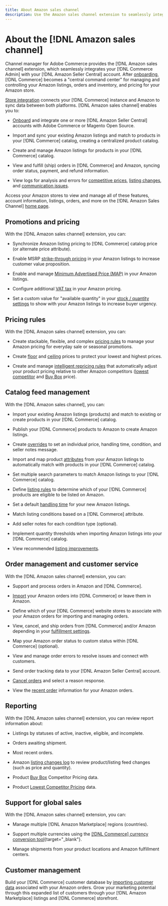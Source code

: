 ```yaml
---
title: About Amazon sales channel
description: Use the Amazon sales channel extension to seamlessly integrate Adobe Commerce or Magento Open Source with your Amazon Seller Central account.
---
```


# About the [!DNL Amazon sales channel]

Channel manager for Adobe Commerce provides the [!DNL Amazon sales channel] extension, which seamlessly integrates your [!DNL Commerce Admin] with your [!DNL Amazon Seller Central] account. After [onboarding](./amazon-onboarding-home.md), [!DNL Commerce] becomes a "central command center" for managing and controlling your Amazon listings, orders and inventory, and pricing for your Amazon store.

[Store integration](./store-integration.md) connects your [!DNL Commerce] instance and Amazon to sync data between both platforms. [!DNL Amazon sales channel] enables you to:

- [Onboard](./amazon-onboarding-home.md) and integrate one or more [!DNL Amazon Seller Central] accounts with Adobe Commerce or Magento Open Source.

- Import and sync your existing Amazon listings and match to products in your [!DNL Commerce] catalog, creating a centralized product catalog.

- Create and manage Amazon listings for products in your [!DNL Commerce] catalog.

- View and fulfill (ship) orders in [!DNL Commerce] and Amazon, syncing order status, payment, and refund information.

- View logs for analysis and errors for [competitive prices](./competitive-price-analysis.md), [listing changes](./listing-changes-log.md), and [communication issues](./communication-errors-log.md).

Access your Amazon stores to view and manage all of these features, account information, listings, orders, and more on the [!DNL Amazon Sales Channel] [home page](./amazon-sales-channel-home.md).

## Promotions and pricing

With the [!DNL Amazon sales channel] extension, you can:

- Synchronize Amazon listing pricing to [!DNL Commerce] catalog price (or alternate price attribute).

- Enable MSRP [strike-through pricing](./listing-price.md#configure-listing-price-settings) in your Amazon listings to increase customer value proposition.

- Enable and manage [Minimum Advertised Price (MAP)](./listing-price.md#configure-listing-price-settings) in your Amazon listings.

- Configure additional [VAT tax](./listing-price.md#configure-listing-price-settings) in your Amazon pricing.

- Set a custom value for "available quantity" in your [stock / quantity settings](./stock-quantity.md#configure-stock--quantity-settings) to show with your Amazon listings to increase buyer urgency.

## Pricing rules

With the [!DNL Amazon sales channel] extension, you can:

- Create stackable, flexible, and complex [pricing rules](./pricing-products.md) to manage your Amazon pricing for everyday sale or seasonal promotions.

- Create [floor](./floor-price.md) and [ceiling](./optional-ceiling-price.md) prices to protect your lowest and highest prices.

- Create and manage [intelligent repricing rules](./intelligent-repricing-rules.md) that automatically adjust your product pricing relative to other Amazon competitors ([lowest competitor](./lowest-competitor-pricing.md) and [Buy Box](./buy-box-competitor-pricing.md) price).

## Catalog feed management

With the [!DNL Amazon sales channel], you can:

- Import your existing Amazon listings (products) and match to existing or create products in your [!DNL Commerce] catalog.

- Publish your [!DNL Commerce] products to Amazon to create Amazon listings.

- Create [overrides](./creating-editing-overrides.md) to set an individual price, handling time, condition, and seller notes message.

- Import and map product [attributes](./attributes-view.md) from your Amazon listings to automatically match with products in your [!DNL Commerce] catalog.

- Set multiple search parameters to match Amazon listings to your [!DNL Commerce] catalog.

- Define [listing rules](./listing-rules.md) to determine which of your [!DNL Commerce] products are eligible to be listed on Amazon.

- Set a default [handling time](./product-listing-actions.md) for your new Amazon listings.

- Match listing conditions based on a [!DNL Commerce] attribute.

- Add seller notes for each condition type (optional).

- Implement quantity thresholds when importing Amazon listings into your [!DNL Commerce] catalog.

- View recommended [listing improvements](./listing-improvements.md).

## Order management and customer service

With the [!DNL Amazon sales channel] extension, you can:

- Support and process orders in Amazon and [!DNL Commerce].

- [Import](./order-settings.md#configure-order-settings) your Amazon orders into [!DNL Commerce] or leave them in Amazon.

- Define which of your [!DNL Commerce] website stores to associate with your Amazon orders for importing and managing orders.

- View, cancel, and ship orders from [!DNL Commerce] and/or Amazon depending in your [fulfillment settings](./fulfilled-by.md).

- Map your Amazon order status to custom status within [!DNL Commerce] (optional).

- View and manage order errors to resolve issues and connect with customers.

- Send order tracking data to your [!DNL Amazon Seller Central] account.

- [Cancel orders](./cancel-unshipped-order.md) and select a reason response.

- View the [recent order](./amazon-store-dashboard.md) information for your Amazon orders.

## Reporting

With the [!DNL Amazon sales channel] extension, you can review report information about:

- Listings by statuses of active, inactive, eligible, and incomplete.

- Orders awaiting shipment.

- Most recent orders.

- Amazon [listing changes log](./listing-changes-log.md) to review product/listing feed changes (such as price and quantity).

- Product [Buy Box](./buy-box-competitor-pricing.md) Competitor Pricing data.

- Product [Lowest Competitor Pricing](./lowest-competitor-pricing.md) data.

## Support for global sales

With the [!DNL Amazon sales channel] extension, you can:

- Manage multiple [!DNL Amazon Marketplace] regions (countries).

- Support multiple currencies using the [[!DNL Commerce] currency conversion tool](https://docs.magento.com/user-guide/stores/currency-configuration.html){target="_blank"}.

- Manage shipments from your product locations and Amazon fulfillment centers.

## Customer management

Build your [!DNL Commerce] customer database by [importing customer data](./order-settings.md#configure-order-settings) associated with your Amazon orders. Grow your marketing potential through this expanded list of customers through your [!DNL Amazon Marketplace] listings and [!DNL Commerce] storefront.
